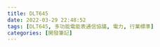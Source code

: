 ```yaml
---
title: DLT645
date: 2022-03-29 22:48:52
tags: [DLT645, 多功能電能表通信協議, 電力, 行業標準]
categories: [開發筆記]
---
```

